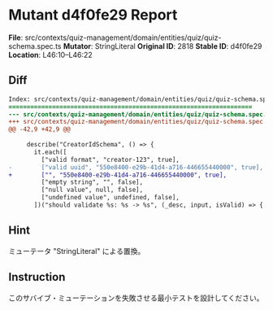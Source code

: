 # Mutant d4f0fe29 Report

**File**: src/contexts/quiz-management/domain/entities/quiz/quiz-schema.spec.ts
**Mutator**: StringLiteral
**Original ID**: 2818
**Stable ID**: d4f0fe29
**Location**: L46:10–L46:22

## Diff

```diff
Index: src/contexts/quiz-management/domain/entities/quiz/quiz-schema.spec.ts
===================================================================
--- src/contexts/quiz-management/domain/entities/quiz/quiz-schema.spec.ts	original
+++ src/contexts/quiz-management/domain/entities/quiz/quiz-schema.spec.ts	mutated #2818
@@ -42,9 +42,9 @@
 
     describe("CreatorIdSchema", () => {
       it.each([
         ["valid format", "creator-123", true],
-        ["valid uuid", "550e8400-e29b-41d4-a716-446655440000", true],
+        ["", "550e8400-e29b-41d4-a716-446655440000", true],
         ["empty string", "", false],
         ["null value", null, false],
         ["undefined value", undefined, false],
       ])("should validate %s: %s -> %s", (_desc, input, isValid) => {
```

## Hint

ミューテータ "StringLiteral" による置換。

## Instruction

このサバイブ・ミューテーションを失敗させる最小テストを設計してください。

